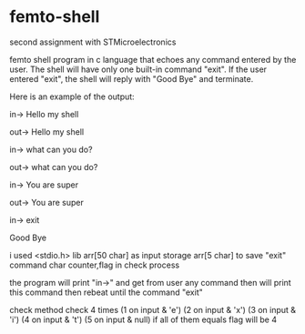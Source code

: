 # femto-shell
second assignment  with STMicroelectronics

femto shell program in c language that echoes any command entered by the user. The shell will have only one built-in command "exit". If the user entered "exit", the shell will reply with "Good Bye" and terminate.

Here is an example of the output:

in-> Hello my shell

out-> Hello my shell

in-> what can you do?

out-> what can you do?

in-> You are super

out-> You are super

in-> exit

Good Bye

i used  <stdio.h>          lib
        arr[50 char]       as input storage
        arr[5 char]        to save "exit" command
        char counter,flag  in check process
        
the program will print "in->" and get from user any command then will print this command 
then rebeat until the command "exit"

check method
      check 4 times (1 on input & 'e') (2 on input & 'x') (3 on input & 'i') (4 on input & 't') (5 on input & null)
      if all of them equals flag will be 4
